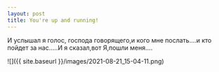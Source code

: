```yaml
---
layout: post
title: You're up and running!
---
```


И услышал я голос, господа говорящего,и кого мне послать....и кто пойдет за нас.....И я сказал,вот Я,пошли меня....

![]({{ site.baseurl }}/images/2021-08-21_15-04-11.png)
